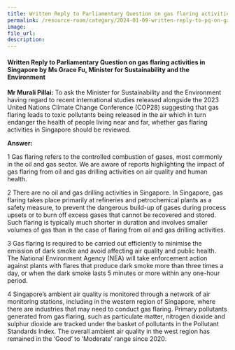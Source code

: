```yaml
---
title: Written Reply to Parliamentary Question on gas flaring activities in Singapore by Ms Grace Fu, Minister for Sustainability and the Environment
permalink: /resource-room/category/2024-01-09-written-reply-to-pq-on-gas-flaring-activities/
image:
file_url:
description:
---
```

 
#### Written Reply to Parliamentary Question on gas flaring activities in Singapore by Ms Grace Fu, Minister for Sustainability and the Environment

**Mr Murali Pillai:** To ask the Minister for Sustainability and the Environment having regard to recent international studies released alongside the 2023 United Nations Climate Change Conference (COP28) suggesting that gas flaring leads to toxic pollutants being released in the air which in turn endanger the health of people living near and far, whether gas flaring activities in Singapore should be reviewed.  

**Answer:**  

1 Gas flaring refers to the controlled combustion of gases, most commonly in the oil and gas sector. We are aware of reports highlighting the impact of gas flaring from oil and gas drilling activities on air quality and human health.  

2 There are no oil and gas drilling activities in Singapore. In Singapore, gas flaring takes place primarily at refineries and petrochemical plants as a safety measure, to prevent the dangerous build-up of gases during process upsets or to burn off excess gases that cannot be recovered and stored. Such flaring is typically much shorter in duration and involves smaller volumes of gas than in the case of flaring from oil and gas drilling activities.  

3 Gas flaring is required to be carried out efficiently to minimise the emission of dark smoke and avoid affecting air quality and public health. The National Environment Agency (NEA) will take enforcement action against plants with flares that produce dark smoke more than three times a day, or when the dark smoke lasts 5 minutes or more within any one-hour period.  

4 Singapore’s ambient air quality is monitored through a network of air monitoring stations, including in the western region of Singapore, where there are industries that may need to conduct gas flaring. Primary pollutants generated from gas flaring, such as particulate matter, nitrogen dioxide and sulphur dioxide are tracked under the basket of pollutants in the Pollutant Standards Index. The overall ambient air quality in the west region has remained in the ‘Good’ to ‘Moderate’ range since 2020.  
